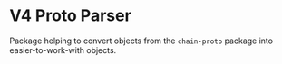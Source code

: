 # V4 Proto Parser

Package helping to convert objects from the `chain-proto` package into easier-to-work-with objects.
